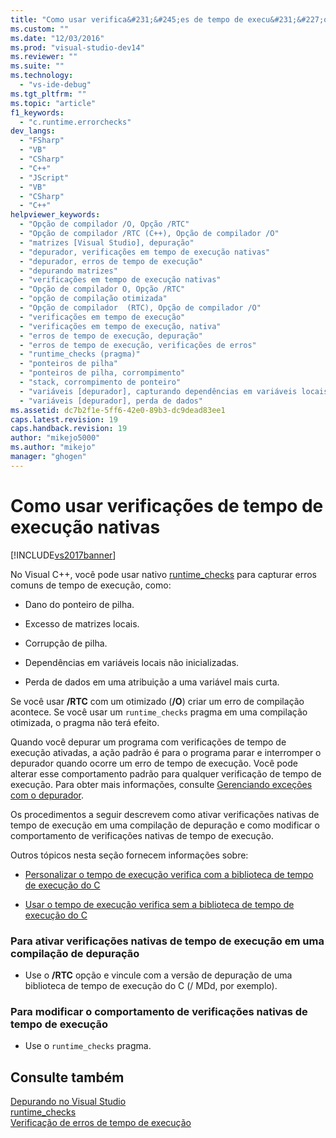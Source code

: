 ```yaml
---
title: "Como usar verifica&#231;&#245;es de tempo de execu&#231;&#227;o nativas | Microsoft Docs"
ms.custom: ""
ms.date: "12/03/2016"
ms.prod: "visual-studio-dev14"
ms.reviewer: ""
ms.suite: ""
ms.technology: 
  - "vs-ide-debug"
ms.tgt_pltfrm: ""
ms.topic: "article"
f1_keywords: 
  - "c.runtime.errorchecks"
dev_langs: 
  - "FSharp"
  - "VB"
  - "CSharp"
  - "C++"
  - "JScript"
  - "VB"
  - "CSharp"
  - "C++"
helpviewer_keywords: 
  - "Opção de compilador /O, Opção /RTC"
  - "Opção de compilador /RTC (C++), Opção de compilador /O"
  - "matrizes [Visual Studio], depuração"
  - "depurador, verificações em tempo de execução nativas"
  - "depurador, erros de tempo de execução"
  - "depurando matrizes"
  - "verificações em tempo de execução nativas"
  - "Opção de compilador O, Opção /RTC"
  - "opção de compilação otimizada"
  - "Opção de compilador  (RTC), Opção de compilador /O"
  - "verificações em tempo de execução"
  - "verificações em tempo de execução, nativa"
  - "erros de tempo de execução, depuração"
  - "erros de tempo de execução, verificações de erros"
  - "runtime_checks (pragma)"
  - "ponteiros de pilha"
  - "ponteiros de pilha, corrompimento"
  - "stack, corrompimento de ponteiro"
  - "variáveis [depurador], capturando dependências em variáveis locais não inicializadas"
  - "variáveis [depurador], perda de dados"
ms.assetid: dc7b2f1e-5ff6-42e0-89b3-dc9dead83ee1
caps.latest.revision: 19
caps.handback.revision: 19
author: "mikejo5000"
ms.author: "mikejo"
manager: "ghogen"
---
```

# Como usar verifica&#231;&#245;es de tempo de execu&#231;&#227;o nativas
[!INCLUDE[vs2017banner](../code-quality/includes/vs2017banner.md)]

No Visual C\+\+, você pode usar nativo [runtime\_checks](/visual-cpp/preprocessor/runtime-checks) para capturar erros comuns de tempo de execução, como:  
  
-   Dano do ponteiro de pilha.  
  
-   Excesso de matrizes locais.  
  
-   Corrupção de pilha.  
  
-   Dependências em variáveis locais não inicializadas.  
  
-   Perda de dados em uma atribuição a uma variável mais curta.  
  
 Se você usar **\/RTC** com um otimizado \(**\/O**\) criar um erro de compilação acontece. Se você usar um `runtime_checks` pragma em uma compilação otimizada, o pragma não terá efeito.  
  
 Quando você depurar um programa com verificações de tempo de execução ativadas, a ação padrão é para o programa parar e interromper o depurador quando ocorre um erro de tempo de execução. Você pode alterar esse comportamento padrão para qualquer verificação de tempo de execução. Para obter mais informações, consulte [Gerenciando exceções com o depurador](../debugger/managing-exceptions-with-the-debugger.md).  
  
 Os procedimentos a seguir descrevem como ativar verificações nativas de tempo de execução em uma compilação de depuração e como modificar o comportamento de verificações nativas de tempo de execução.  
  
 Outros tópicos nesta seção fornecem informações sobre:  
  
-   [Personalizar o tempo de execução verifica com a biblioteca de tempo de execução do C](../debugger/native-run-time-checks-customization.md)  
  
-   [Usar o tempo de execução verifica sem a biblioteca de tempo de execução do C](../debugger/using-run-time-checks-without-the-c-run-time-library.md)  
  
### Para ativar verificações nativas de tempo de execução em uma compilação de depuração  
  
-   Use o **\/RTC** opção e vincule com a versão de depuração de uma biblioteca de tempo de execução do C \(\/ MDd, por exemplo\).  
  
### Para modificar o comportamento de verificações nativas de tempo de execução  
  
-   Use o `runtime_checks` pragma.  
  
## Consulte também  
 [Depurando no Visual Studio](../debugger/debugging-in-visual-studio.md)   
 [runtime\_checks](/visual-cpp/preprocessor/runtime-checks)   
 [Verificação de erros de tempo de execução](/visual-cpp/c-runtime-library/run-time-error-checking)